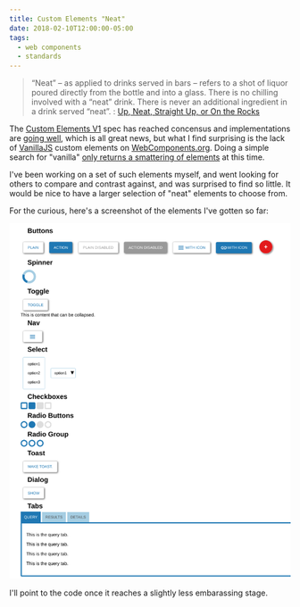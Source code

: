 ```yaml
---
title: Custom Elements "Neat"
date: 2018-02-10T12:00:00-05:00
tags:
  - web components
  - standards
---
```


> “Neat” – as applied to drinks served in bars – refers to a shot of liquor poured directly from the bottle and into a glass. There is no chilling involved with a “neat” drink. There is never an additional ingredient in a drink served “neat”.
> : [Up, Neat, Straight Up, or On the Rocks](http://www.jeffreymorgenthaler.com/2008/up-neat-straight-up-or-on-the-rocks/)

The [Custom Elements V1](https://html.spec.whatwg.org/multipage/custom-elements.html#custom-elements) spec
has reached concensus and implementations are [going well](https://caniuse.com/#feat=custom-elementsv1),
which is all great news, but what I find surprising is the lack of
[VanillaJS](http://vanilla-js.com/) custom elements on [WebComponents.org](https://www.webcomponents.org/).
Doing a simple search for "vanilla" [only returns a smattering of
elements](https://www.webcomponents.org/search/vanilla) at this time.

I've been working on a set of such elements myself, and went looking for
others to compare and contrast against, and was surprised to find so little.
It would be nice to have a larger selection of "neat" elements to choose from.

For the curious, here's a screenshot of the elements I've gotten so far:

![Screen capture of some custom elements in action.](/images/2018/skia-elements.png)

I'll point to the code once it reaches a slightly less embarassing stage.

<a href="https://brid.gy/publish/twitter"></a>
